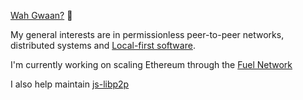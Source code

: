 [Wah Gwaan?](https://jamaicanpatwah.com/term/Wah-Gwaan/1199) 👋

My general interests are in permissionless peer-to-peer networks, distributed systems and [Local-first software](https://www.inkandswitch.com/local-first/).

I'm currently working on scaling Ethereum through the [Fuel Network](https://fuel.network)

I also help maintain [js-libp2p](https://github.com/libp2p/js-libp2p)

